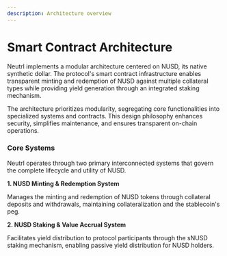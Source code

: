 ```yaml
---
description: Architecture overview
---
```


# Smart Contract Architecture

Neutrl implements a modular architecture centered on NUSD, its native synthetic dollar. The protocol's smart contract infrastructure enables transparent minting and redemption of NUSD against multiple collateral types while providing yield generation through an integrated staking mechanism.

The architecture prioritizes modularity, segregating core functionalities into specialized systems and contracts. This design philosophy enhances security, simplifies maintenance, and ensures transparent on-chain operations.



### Core Systems

Neutrl  operates through two primary interconnected systems that govern the complete lifecycle and utility of NUSD.

**1. NUSD Minting & Redemption System**

Manages the minting and redemption of NUSD tokens through collateral deposits and withdrawals, maintaining collateralization and the stablecoin's peg.

**2. NUSD Staking & Value Accrual System**

Facilitates yield distribution to protocol participants through the sNUSD staking mechanism, enabling passive yield distribution for NUSD holders.

